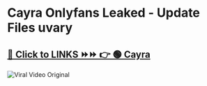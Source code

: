 
 # Cayra Onlyfans Leaked - Update Files uvary

## <h2><a href="https://clipsfans.com/Cayra&ref=git">🔗 Click to LINKS ⏩⏩ 👉 🟢 Cayra </a></h2>

<a href="https://clipsfans.com/Cayra&ref=git" rel="nofollow" data-target="animated-image.originalLink"><img src="https://i.ibb.co.com/xMMVF88/686577567.gif" alt="Viral Video Original" style="max-width: 100%; display: inline-block;" data-target="animated-image.originalImage"></a>

